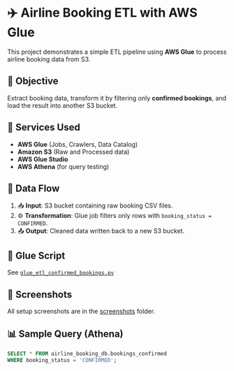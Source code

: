 # ✈️ Airline Booking ETL with AWS Glue

This project demonstrates a simple ETL pipeline using **AWS Glue** to process airline booking data from S3.

## 📌 Objective

Extract booking data, transform it by filtering only **confirmed bookings**, and load the result into another S3 bucket.

## 🧰 Services Used

- **AWS Glue** (Jobs, Crawlers, Data Catalog)
- **Amazon S3** (Raw and Processed data)
- **AWS Glue Studio**
- **AWS Athena** (for query testing)

## 📁 Data Flow

1. 📥 **Input**: S3 bucket containing raw booking CSV files.
2. ⚙️ **Transformation**: Glue job filters only rows with `booking_status = CONFIRMED`.
3. 📤 **Output**: Cleaned data written back to a new S3 bucket.

## 📝 Glue Script

See [`glue_etl_confirmed_bookings.py`](glue_etl_confirmed_bookings.py)

## 📸 Screenshots

All setup screenshots are in the [screenshots](screenshots/) folder.

## 📊 Sample Query (Athena)

```sql
SELECT * FROM airline_booking_db.bookings_confirmed
WHERE booking_status = 'CONFIRMED';
